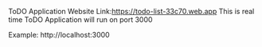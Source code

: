 ToDO  Application
Website Link:https://todo-list-33c70.web.app
This is real time ToDO
Application will run on port 3000

Example: http://localhost:3000
